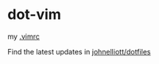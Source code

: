 # dot-vim
my [.vimrc](https://raw.githubusercontent.com/johnelliott/dotfiles/master/.vimrc)

Find the latest updates in [johnelliott/dotfiles](https://github.com/johnelliott/dotfiles)
